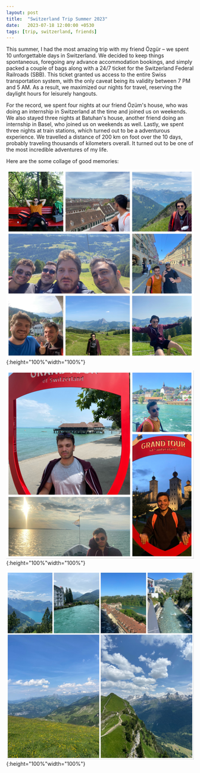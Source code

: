 ```yaml
---
layout: post
title:  "Switzerland Trip Summer 2023"
date:   2023-07-18 12:00:00 +0530
tags: [trip, switzerland, friends]
---
```




This summer, I had the most amazing trip with my friend Özgür – we spent 10 unforgettable days in Switzerland. We decided to keep things spontaneous, foregoing any advance accommodation bookings, and simply packed a couple of bags along with a 24/7 ticket for the Switzerland Federal Railroads (SBB). This ticket granted us access to the entire Swiss transportation system, with the only caveat being its validity between 7 PM and 5 AM. As a result, we maximized our nights for travel, reserving the daylight hours for leisurely hangouts.

For the record, we spent four nights at our friend Özüm's house, who was doing an internship in Switzerland at the time and joined us on weekends. We also stayed three nights at Batuhan's house, another friend doing an internship in Basel, who joined us on weekends as well. Lastly, we spent three nights at train stations, which turned out to be a adventurous experience. We travelled a distance of 200 km on foot over the 10 days, probably traveling thousands of kilometers overall. It turned out to be one of the most incredible adventures of my life.

Here are the some collage of good memories:

![ch1](/assets/img/ch-trip/ch1.jpg){:height="100%"width="100%"}

![ch2](/assets/img/ch-trip/ch2.jpg){:height="100%"width="100%"}

![ch3](/assets/img/ch-trip/ch3.jpg){:height="100%"width="100%"}





